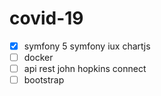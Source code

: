 #  covid-19

- [x] symfony 5 symfony iux chartjs
- [ ] docker
- [ ] api rest john hopkins connect
- [ ] bootstrap
